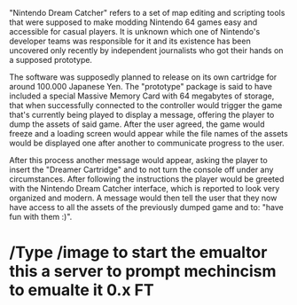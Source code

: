 "Nintendo Dream Catcher" refers to a set of map editing and scripting tools that were supposed to make modding Nintendo 64 games easy and accessible for casual players. It is unknown which one of Nintendo's developer teams was responsible for it and its existence has been uncovered only recently by independent journalists who got their hands on a supposed prototype.

The software was supposedly planned to release on its own cartridge for around 100.000 Japanese Yen. The "prototype" package is said to have included a special Massive Memory Card with 64 megabytes of storage, that when successfully connected to the controller would trigger the game that's currently being played to display a message, offering the player to dump the assets of said game. After the user agreed, the game would freeze and a loading screen would appear while the file names of the assets would be displayed one after another to communicate progress to the user.

After this process another message would appear, asking the player to insert the "Dreamer Cartridge" and to not turn the console off under any circumstances. After following the instructions the player would be greeted with the Nintendo Dream Catcher interface, which is reported to look very organized and modern. A message would then tell the user that they now have access to all the assets of the previously dumped game and to: "have fun with them :)".
 # /Type /image to start the emualtor this a server to prompt mechincism to emualte it 0.x FT

